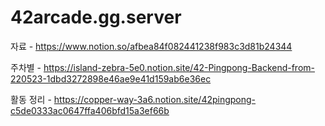 # 42arcade.gg.server

자료 - https://www.notion.so/afbea84f082441238f983c3d81b24344

주차별 - https://island-zebra-5e0.notion.site/42-Pingpong-Backend-from-220523-1dbd3272898e46ae9e41d159ab6e36ec

활동 정리 - https://copper-way-3a6.notion.site/42pingpong-c5de0333ac0647ffa406bfd15a3ef66b
